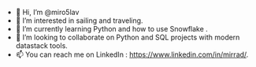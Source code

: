 
- 👋 Hi, I’m @miro5lav
- 👀 I’m interested in sailing and traveling.
- 🌱 I’m currently learning Python and how to use Snowflake .
- 💞️ I’m looking to collaborate on Python and SQL projects with modern datastack tools.
- 📫 You can reach me on LinkedIn : https://www.linkedin.com/in/mirrad/.

<!---
miro5lav/miro5lav is a ✨ special ✨ repository because its `README.md` (this file) appears on your GitHub profile.
You can click the Preview link to take a look at your changes.
--->
